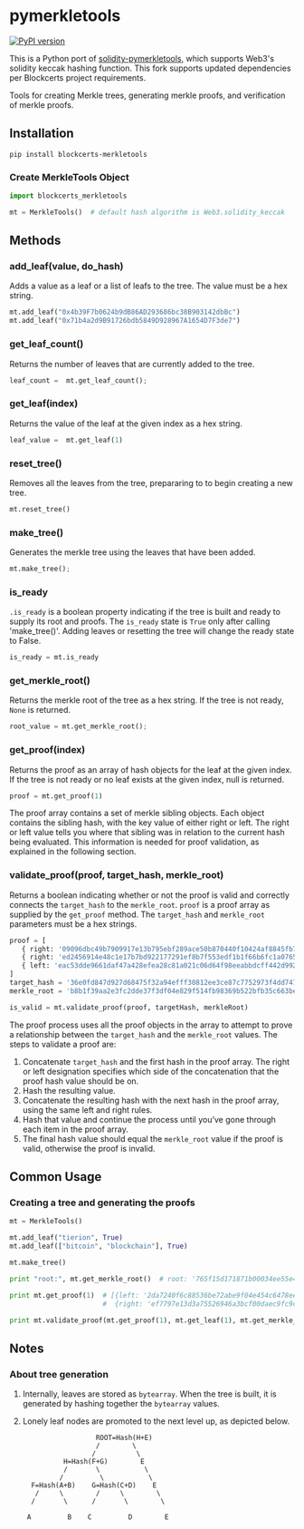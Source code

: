 # pymerkletools
[![PyPI version](https://badge.fury.io/py/blockcerts-merkletools.svg)](https://badge.fury.io/py/blockcerts-merkletools)

This is a Python port of [solidity-pymerkletools](https://github.com/f8n/solidity-pymerkletools), which supports Web3's solidity keccak hashing function.  This fork supports updated dependencies per Blockcerts project requirements.

Tools for creating Merkle trees, generating merkle proofs, and verification of merkle proofs.

## Installation

```
pip install blockcerts-merkletools
```

### Create MerkleTools Object

```python
import blockcerts_merkletools

mt = MerkleTools()  # default hash algorithm is Web3.solidity_keccak
```

## Methods

### add_leaf(value, do_hash)

Adds a value as a leaf or a list of leafs to the tree. The value must be a hex string.

```python
mt.add_leaf("0x4b39F7b0624b9dB86AD293686bc38B903142dbBc")
mt.add_leaf("0x71b4a2d9B91726bdb5849D928967A1654D7F3de7")
```

### get_leaf_count()

Returns the number of leaves that are currently added to the tree. 

```python
leaf_count =  mt.get_leaf_count();
```

### get_leaf(index)

Returns the value of the leaf at the given index as a hex string.

```python
leaf_value =  mt.get_leaf(1)
```

### reset_tree()

Removes all the leaves from the tree, prepararing to to begin creating a new tree.

```python
mt.reset_tree()
```

### make_tree()

Generates the merkle tree using the leaves that have been added.

```python
mt.make_tree();
```

### is_ready 

`.is_ready` is a boolean property indicating if the tree is built and ready to supply its root and proofs. The `is_ready` state is `True` only after calling 'make_tree()'.  Adding leaves or resetting the tree will change the ready state to False.

```python
is_ready = mt.is_ready 
```

### get_merkle_root()

Returns the merkle root of the tree as a hex string. If the tree is not ready, `None` is returned.

```python
root_value = mt.get_merkle_root();
```

### get_proof(index)

Returns the proof as an array of hash objects for the leaf at the given index. If the tree is not ready or no leaf exists at the given index, null is returned.  

```python
proof = mt.get_proof(1)
```

The proof array contains a set of merkle sibling objects. Each object contains the sibling hash, with the key value of either right or left. The right or left value tells you where that sibling was in relation to the current hash being evaluated. This information is needed for proof validation, as explained in the following section.

### validate_proof(proof, target_hash, merkle_root)

Returns a boolean indicating whether or not the proof is valid and correctly connects the `target_hash` to the `merkle_root`. `proof` is a proof array as supplied by the `get_proof` method. The `target_hash` and `merkle_root` parameters must be a hex strings.

```python
proof = [
   { right: '09096dbc49b7909917e13b795ebf289ace50b870440f10424af8845fb7761ea5' },
   { right: 'ed2456914e48c1e17b7bd922177291ef8b7f553edf1b1f66b6fc1a076524b22f' },
   { left: 'eac53dde9661daf47a428efea28c81a021c06d64f98eeabbdcff442d992153a8' },
]
target_hash = '36e0fd847d927d68475f32a94efff30812ee3ce87c7752973f4dd7476aa2e97e'
merkle_root = 'b8b1f39aa2e3fc2dde37f3df04e829f514fb98369b522bfb35c663befa896766'

is_valid = mt.validate_proof(proof, targetHash, merkleRoot)
```

The proof process uses all the proof objects in the array to attempt to prove a relationship between the `target_hash` and the `merkle_root` values. The steps to validate a proof are:

1. Concatenate `target_hash` and the first hash in the proof array. The right or left designation specifies which side of the concatenation that the proof hash value should be on.
2. Hash the resulting value.
3. Concatenate the resulting hash with the next hash in the proof array, using the same left and right rules.
4. Hash that value and continue the process until you’ve gone through each item in the proof array.
5. The final hash value should equal the `merkle_root` value if the proof is valid, otherwise the proof is invalid.

## Common Usage

### Creating a tree and generating the proofs

```python
mt = MerkleTools()

mt.add_leaf("tierion", True)
mt.add_leaf(["bitcoin", "blockchain"], True)

mt.make_tree()

print "root:", mt.get_merkle_root()  # root: '765f15d171871b00034ee55e48ffdf76afbc44ed0bcff5c82f31351d333c2ed1'

print mt.get_proof(1)  # [{left: '2da7240f6c88536be72abe9f04e454c6478ee29709fc3729ddfb942f804fbf08'},
                       #  {right: 'ef7797e13d3a75526946a3bcf00daec9fc9c9c4d51ddc7cc5df888f74dd434d1'}] 

print mt.validate_proof(mt.get_proof(1), mt.get_leaf(1), mt.get_merkle_root())  # True
```

## Notes

### About tree generation

1. Internally, leaves are stored as `bytearray`. When the tree is built, it is generated by hashing together the `bytearray` values. 
2. Lonely leaf nodes are promoted to the next level up, as depicted below.

                         ROOT=Hash(H+E)
                         /        \
                        /          \
                 H=Hash(F+G)        E
                 /       \           \
                /         \           \
         F=Hash(A+B)    G=Hash(C+D)    E
          /     \        /     \        \
         /       \      /       \        \

        A         B    C         D        E
